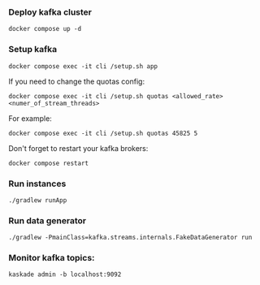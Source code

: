 ### Deploy kafka cluster

```shell
docker compose up -d
```

### Setup kafka

```shell
docker compose exec -it cli /setup.sh app
```

If you need to change the quotas config:

```shell
docker compose exec -it cli /setup.sh quotas <allowed_rate> <numer_of_stream_threads>
```

For example:

```shell
docker compose exec -it cli /setup.sh quotas 45825 5
```

Don't forget to restart your kafka brokers:

```shell
docker compose restart
```

### Run instances

```shell
./gradlew runApp
```

### Run data generator

```shell
./gradlew -PmainClass=kafka.streams.internals.FakeDataGenerator run
```

### Monitor kafka topics:

```shell
kaskade admin -b localhost:9092
```
